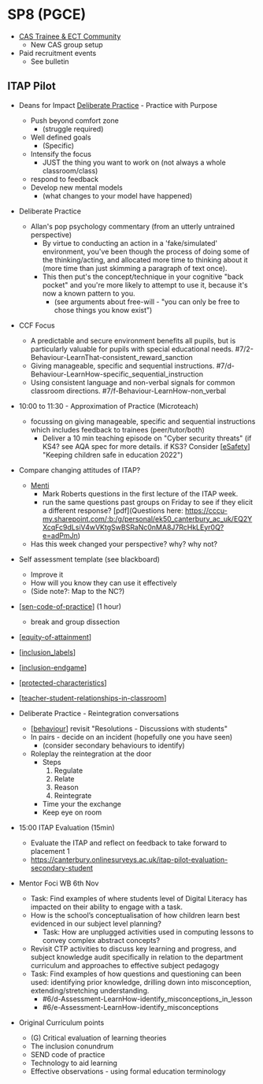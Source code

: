 SP8 (PGCE)
===

* [CAS Trainee & ECT Community](https://www.computingatschool.org.uk/communities/cas-trainee-and-ect-community)
    * New CAS group setup
* Paid recruitment events
    * See bulletin


ITAP Pilot
----

* Deans for Impact [Deliberate Practice](https://www.deansforimpact.org/tools-and-resources/practice-with-purpose-the-emerging-science-of-teacher-expertise) - Practice with Purpose
    * Push beyond comfort zone
        * (struggle required)
    * Well defined goals
        * (Specific)
    * Intensify the focus
        * JUST the thing you want to work on (not always a whole classroom/class)
    * respond to feedback
    * Develop new mental models
        * (what changes to your model have happened)
* Deliberate Practice
    * Allan's pop psychology commentary (from an utterly untrained perspective)
        * By virtue to conducting an action in a 'fake/simulated' environment, you've been though the process of doing some of the thinking/acting, and allocated more time to thinking about it (more time than just skimming a paragraph of text once). 
        * This then put's the concept/technique in your cognitive "back pocket" and you're more likely to attempt to use it, because it's now a known pattern to you.
            * (see arguments about free-will - "you can only be free to chose things you know exist")


* CCF Focus
    * A predictable and secure environment benefits all pupils, but is particularly valuable for pupils with special educational needs. #7/2-Behaviour-LearnThat-consistent_reward_sanction
    * Giving manageable, specific and sequential instructions. #7/d-Behaviour-LearnHow-specific_sequential_instruction
    * Using consistent language and non-verbal signals for common classroom directions. #7/f-Behaviour-LearnHow-non_verbal

* 10:00 to 11:30 - Approximation of Practice (Microteach)
    * focussing on giving manageable, specific and sequential instructions which includes feedback to trainees (peer/tutor/both)
        * Deliver a 10 min teaching episode on "Cyber security threats" (if KS4? see AQA spec for more details. if KS3? Consider [[eSafety]] "Keeping children safe in education 2022")
* Compare changing attitudes of ITAP?
    * [Menti](https://www.menti.com/alx1aobb9qvr)
        * Mark Roberts questions in the first lecture of the ITAP week. 
        * run the same questions past groups on Friday to see if they elicit a different response?  [pdf](Questions here: https://cccu-my.sharepoint.com/:b:/g/personal/ek50_canterbury_ac_uk/EQ2YXcqFc9dLsiV4wVKtgSwBSRaNc0nMA8J7RcHkLEyr0Q?e=adPmJn)
    * Has this week changed your perspective? why? why not?
* Self assessment template (see blackboard)
    * Improve it
    * How will you know they can use it effectively
    * (Side note?: Map to the NC?)
* [[sen-code-of-practice]] (1 hour)
    * break and group dissection
* [[equity-of-attainment]]
* [[inclusion_labels]]
* [[inclusion-endgame]]
* [[protected-characteristics]]
* [[teacher-student-relationships-in-classroom]]
* Deliberate Practice - Reintegration conversations
    * [[behaviour]] revisit "Resolutions - Discussions with students"
    * In pairs - decide on an incident (hopefully one you have seen)
        * (consider secondary behaviours to identify)
    * Roleplay the reintegration at the door
        * Steps
            1. Regulate
            2. Relate
            3. Reason
            4. Reintegrate
        * Time your the exchange
        * Keep eye on room
* 15:00 ITAP Evaluation (15min)
    * Evaluate the ITAP and reflect on feedback to take forward to placement 1
    * https://canterbury.onlinesurveys.ac.uk/itap-pilot-evaluation-secondary-student
* Mentor Foci WB 6th Nov
    * Task: Find examples of where students level of Digital Literacy has impacted on their ability to engage with a task.
    * How is the school’s conceptualisation of how children learn best evidenced in our subject level planning?
        * Task: How are unplugged activities used in computing lessons to convey complex abstract concepts?
    * Revisit CTP activities to discuss key learning and progress, and subject knowledge audit specifically in relation to the department curriculum and approaches to effective subject pedagogy
    * Task: Find examples of how questions and questioning can been used: identifying prior knowledge, drilling down into misconception, extending/stretching understanding.
        * #6/d-Assessment-LearnHow-identify_misconceptions_in_lesson 
        * #6/e-Assessment-LearnHow-identify_misconceptions



* Original Curriculum points
    * (G) Critical evaluation of learning theories
    * The inclusion conundrum
    * SEND code of practice
    * Technology to aid learning
    * Effective observations - using formal education terminology







[//begin]: # "Autogenerated link references for markdown compatibility"
[eSafety]: eSafety.md "eSafety"
[sen-code-of-practice]: sen-code-of-practice.md "sen-code-of-practice"
[equity-of-attainment]: equity-of-attainment.md "equity-of-attainment"
[inclusion_labels]: inclusion_labels.md "Inclusion Labels"
[inclusion-endgame]: inclusion-endgame.md "Inclusion Endgame"
[protected-characteristics]: protected-characteristics.md "Protected Characteristics"
[teacher-student-relationships-in-classroom]: reading_summaries/teacher-student-relationships-in-classroom.md "Teacher–Students Relationships in the Classroom"
[behaviour]: behaviour.md "Behaviour"
[//end]: # "Autogenerated link references"